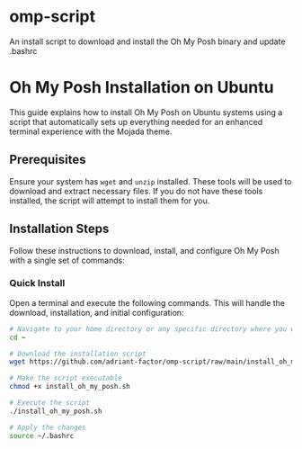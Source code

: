 # omp-script
An install script to download and install the Oh My Posh binary and update .bashrc

# Oh My Posh Installation on Ubuntu

This guide explains how to install Oh My Posh on Ubuntu systems using a script that automatically sets up everything needed for an enhanced terminal experience with the Mojada theme.

## Prerequisites

Ensure your system has `wget` and `unzip` installed. These tools will be used to download and extract necessary files. If you do not have these tools installed, the script will attempt to install them for you.

## Installation Steps

Follow these instructions to download, install, and configure Oh My Posh with a single set of commands:

### Quick Install

Open a terminal and execute the following commands. This will handle the download, installation, and initial configuration:

```bash
# Navigate to your home directory or any specific directory where you want to download the script
cd ~

# Download the installation script
wget https://github.com/adriant-factor/omp-script/raw/main/install_oh_my_posh.sh -O install_oh_my_posh.sh

# Make the script executable
chmod +x install_oh_my_posh.sh

# Execute the script
./install_oh_my_posh.sh

# Apply the changes
source ~/.bashrc
